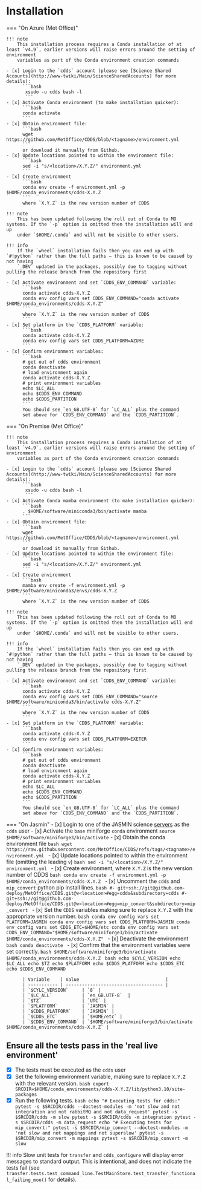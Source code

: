 # Installation

=== "On Azure (Met Office)"

    !!! note
        This installation process requires a Conda installation of at least `v4.9`, earlier versions will raise errors around the setting of environment
        variables as part of the Conda environment creation commands

    - [x] Login to the `cdds` account (please see [Science Shared Accounts](http://www-twiki/Main/ScienceSharedAccounts) for more details):
          ```bash
           xsudo -u cdds bash -l
           ```
    - [x] Activate Conda environment (to make installation quicker):
          ```bash
          conda activate
          ```
    - [x] Obtain environment file:
          ```bash
          wget https://github.com/MetOffice/CDDS/blob/<tagname>/environment.yml
          ```
          or download it manually from Github.
    - [x] Update locations pointed to within the environment file:
          ```bash
          sed -i "s/<location>/X.Y.Z/" environment.yml
          ```
    - [x] Create environment
          ```bash
          conda env create -f environment.yml -p $HOME/conda_environments/cdds-X.Y.Z
          ```
          where `X.Y.Z` is the new version number of CDDS

    !!! note
        This has been updated following the roll out of Conda to MO systems. If the `-p` option is omitted then the installation will end up 
        under `$HOME/.conda` and will not be visible to other users.

    !!! info 
        If the `wheel` installation fails then you can end up with `#!python` rather than the full paths – this is known to be caused by not having 
        `_DEV` updated in the packages, possibly due to tagging without pulling the release branch from the repository first

    - [x] Activate environment and set `CDDS_ENV_COMMAND` variable:
          ```bash
          conda activate cdds-X.Y.Z
          conda env config vars set CDDS_ENV_COMMAND="conda activate $HOME/conda_environments/cdds-X.Y.Z"
          ```
          where `X.Y.Z` is the new version number of CDDS
          ```
    - [x] Set platform in the `CDDS_PLATFORM` variable:
          ```bash
          conda activate cdds-X.Y.Z
          conda env config vars set CDDS_PLATFORM=AZURE
          ```
    - [x] Confirm environment variables:
          ```bash
          # get out of cdds environment
          conda deactivate
          # load environment again
          conda activate cdds-X.Y.Z
          # print environment variables
          echo $LC_ALL
          echo $CDDS_ENV_COMMAND
          echo $CDDS_PARTITION
          ```
          You should see `en_GB.UTF-8` for `LC_ALL` plus the command 
          set above for `CDDS_ENV_COMMAND` and the `CDDS_PARTITION`.

=== "On Premise (Met Office)"

    !!! note
        This installation process requires a Conda installation of at least `v4.9`, earlier versions will raise errors around the setting of environment
        variables as part of the Conda environment creation commands

    - [x] Login to the `cdds` account (please see [Science Shared Accounts](http://www-twiki/Main/ScienceSharedAccounts) for more details):
          ```bash
           xsudo -u cdds bash -l
           ```
    - [x] Activate Conda mamba environment (to make installation quicker):
          ```bash
          . $HOME/software/miniconda3/bin/activate mamba
          ```
    - [x] Obtain environment file:
          ```bash
          wget https://github.com/MetOffice/CDDS/blob/<tagname>/environment.yml
          ```
          or download it manually from Github.
    - [x] Update locations pointed to within the environment file:
          ```bash
          sed -i "s/<location>/X.Y.Z/" environment.yml
          ```
    - [x] Create environment
          ```bash
          mamba env create -f environment.yml -p $HOME/software/miniconda3/envs/cdds-X.Y.Z
          ```
          where `X.Y.Z` is the new version number of CDDS

    !!! note
        This has been updated following the roll out of Conda to MO systems. If the `-p` option is omitted then the installation will end up 
        under `$HOME/.conda` and will not be visible to other users.

    !!! info 
        If the `wheel` installation fails then you can end up with `#!python` rather than the full paths – this is known to be caused by not having 
        `_DEV` updated in the packages, possibly due to tagging without pulling the release branch from the repository first

    - [x] Activate environment and set `CDDS_ENV_COMMAND` variable:
          ```bash
          conda activate cdds-X.Y.Z
          conda env config vars set CDDS_ENV_COMMAND="source $HOME/software/miniconda3/bin/activate cdds-X.Y.Z"
          ```
          where `X.Y.Z` is the new version number of CDDS
          ```
    - [x] Set platform in the `CDDS_PLATFORM` variable:
          ```bash
          conda activate cdds-X.Y.Z
          conda env config vars set CDDS_PLATFORM=EXETER
          ```
    - [x] Confirm environment variables:
          ```bash
          # get out of cdds environment
          conda deactivate
          # load environment again
          conda activate cdds-X.Y.Z
          # print environment variables
          echo $LC_ALL
          echo $CDDS_ENV_COMMAND
          echo $CDDS_PARTITION
          ```
          You should see `en_GB.UTF-8` for `LC_ALL` plus the command 
          set above for `CDDS_ENV_COMMAND` and the `CDDS_PARTITION`.

=== "On Jasmin"
    - [x] Login to one of the JASMIN science [servers](https://help.jasmin.ac.uk/docs/interactive-computing/sci-servers/#available-sci-servers) as the `cdds` user
    - [x] Activate the `base` miniforge `conda` environment
          ```
          source $HOME/software/miniforge3/bin/activate
          ```
    - [x] Obtain the conda environment file
          ```bash
          wget https://raw.githubusercontent.com/MetOffice/CDDS/refs/tags/<tagname>/environment.yml
          ```
    - [x] Update locations pointed to within the environment file (omitting the leading `v`)
          ```bash
          sed -i "s/<location>/X.Y.Z/" environment.yml
          ```
    - [x] Create environment, where `X.Y.Z` is the new version number of CDDS
          ```bash
          conda env create -f environment.yml -p $HOME/conda_environments/cdds-X.Y.Z
          ```
    - [x] Uncomment the `cdds` and `mip_convert` python pip install lines.
          ```bash
            #- git+ssh://git@github.com-deploy/MetOffice/CDDS.git@v<location>#egg=cdds&subdirectory=cdds
            #- git+ssh://git@github.com-deploy/MetOffice/CDDS.git@v<location>#egg=mip_convert&subdirectory=mip_convert
          ```
    - [x] Set the `CDDS` variables making sure to replace `X.Y.Z` with the appropriate version number.
          ```bash
          conda env config vars set PLATFORM=JASMIN
          conda env config vars set CDDS_PLATFORM=JASMIN
          conda env config vars set CDDS_ETC=$HOME/etc
          conda env config vars set CDDS_ENV_COMMAND="$HOME/software/miniforge3/bin/activate $HOME/conda_environments/cdds-X.Y.Z"
          ```
    - [x] Deactivate the environment
          ```bash
          conda deactivate
          ```
    - [x] Confirm that the environment variables were set correctly.
          ```bash
          $HOME/software/miniforge3/bin/activate $HOME/conda_environments/cdds-X.Y.Z
          ```
          ```bash
          echo $CYLC_VERSION
          echo $LC_ALL
          echo $TZ
          echo $PLATFORM
          echo $CDDS_PLATFORM
          echo $CDDS_ETC
          echo $CDDS_ENV_COMMAND
          ```

          | Variable    | Value                                |
          | ----------- | ------------------------------------ |
          | `$CYLC_VERSION`     | `8` |
          | `$LC_ALL`           | `en_GB.UTF-8`  |
          | `$TZ`               | `UTC` |
          | `$PLATFORM`         | `JASMIN` |
          | `$CDDS_PLATFORM`    | `JASMIN` |
          | `$CDDS_ETC`         | `$HOME/etc` |
          | `$CDDS_ENV_COMMAND` | `$HOME/software/miniforge3/bin/activate $HOME/conda_environments/cdds-X.Y.Z` |

## Ensure all the tests pass in the 'real live environment'

- [x] The tests must be executed as the `cdds` user
- [x] Set the following environment variable, making sure to replace `X.Y.Z` with the relevant version.
      ```bash
      export SRCDIR=$HOME/conda_environments/cdds-X.Y.Z/lib/python3.10/site-packages
      ```
- [x] Run the following tests.
      ```bash
      echo "# Executing tests for cdds:"
      pytest -s $SRCDIR/cdds --doctest-modules -m 'not slow and not integration and not rabbitMQ and not data_request'
      pytest -s $SRCDIR/cdds -m slow
      pytest -s $SRCDIR/cdds -m integration
      pytest -s $SRCDIR/cdds -m data_request
      echo "# Executing tests for mip_convert:"
      pytest -s $SRCDIR/mip_convert --doctest-modules -m 'not slow and not mappings and not superslow'
      pytest -s $SRCDIR/mip_convert -m mappings
      pytest -s $SRCDIR/mip_convert -m slow
      ```

!!! info
    Slow unit tests for `transfer` and `cdds_configure` will display error messages to standard output. This is intentional, 
    and does not indicate the tests fail (see `transfer.tests.test_command_line.TestMainStore.test_transfer_functional_failing_moo()` 
    for details).
